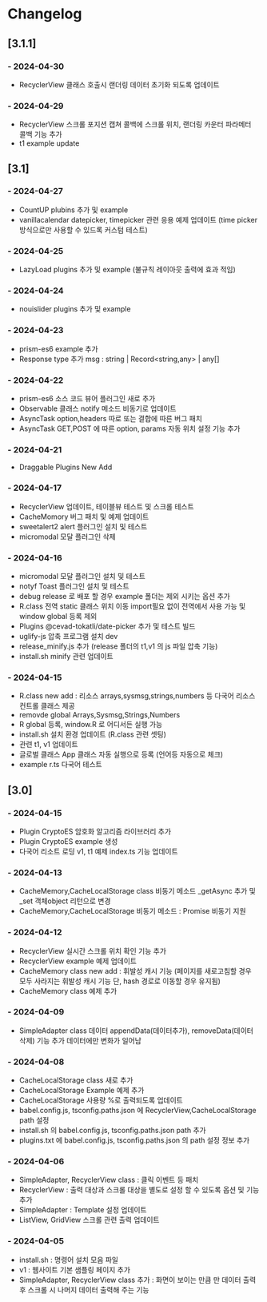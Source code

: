 # Changelog

## [3.1.1]
### - 2024-04-30
- RecyclerView 클래스 호출시 랜더링 데이터 초기화 되도록 업데이트

### - 2024-04-29
- RecyclerView 스크롤 포지션 캡쳐 콜백에  스크롤 위치, 랜더링 카운터 파라메터 콜백 기능 추가
- t1 example update

## [3.1]
### - 2024-04-27
- CountUP plubins 추가 및 example 
- vanillacalendar datepicker, timepicker 관련 응용 예제 업데이트 (time picker 방식으로만 사용할 수 있드록 커스텀 테스트)

### - 2024-04-25
- LazyLoad plugins 추가 및 example (불규칙 레이아웃 출력에 효과 적임)

### - 2024-04-24
- nouislider plugins 추가 및 example 

### - 2024-04-23
- prism-es6 example 추가
- Response type 추가 msg : string | Record<string,any> | any[]

### - 2024-04-22
- prism-es6 소스 코드 뷰어 플러그인 새로 추가
- Observable 클래스 notify 메소드 비동기로 업데이트
- AsyncTask option,headers 따로 또는 결합에 따른 버그 패치
- AsyncTask GET,POST 에 따른 option, params 자동 위치 설정 기능 추가

### - 2024-04-21
- Draggable Plugins New Add

### - 2024-04-17
- RecyclerView 업데이트, 테이블뷰 테스트 및 스크롤 테스트
- CacheMomory 버그 패치 및 예제 업데이트
- sweetalert2 alert 플러그인 설치 및 테스트
- micromodal 모달 플러그인 삭제

### - 2024-04-16
- micromodal 모달 플러그인 설치 및 테스트
- notyf Toast 플러그인 설치 및 테스트
- debug release 로 배포 할 경우 example 폴더는 제외 시키는 옵션 추가
- R.class 전역 static 클래스 위치 이동 import필요 없이 전역에서 사용 가능 및 window global 등록 제외
- Plugins @cevad-tokatli/date-picker 추가 및 테스트 빌드
- uglify-js 압축 프로그램 설치 dev
- release_minify.js 추가 (release 폴더의 t1,v1 의 js 파일 압축 기능)
- install.sh minify 관련 업데이트

### - 2024-04-15
- R.class new add : 리소스 arrays,sysmsg,strings,numbers 등 다국어 리소스 컨트롤 클래스 제공
- removde global Arrays,Sysmsg,Strings,Numbers 
- R global 등록, window.R 로 어디서든 실행 가능
- install.sh 설치 환경 업데이트 (R.class 관련 셋팅)
- 관련 t1, v1 업데이트
- 글로벌 클래스 App 클래스 자동 실행으로 등록 (언어등 자동으로 체크)
- example r.ts 다국어 테스트

## [3.0]
### - 2024-04-15
- Plugin CryptoES 암호화 알고리즘 라이브러리 추가
- Plugin CryptoES example 생성
- 다국어 리소트 로딩 v1, t1 예제 index.ts 기능 업데이트

### - 2024-04-13
- CacheMemory,CacheLocalStorage class 비동기 메소드 _getAsync 추가 및 _set 객체object 리턴으로 변경
- CacheMemory,CacheLocalStorage 비동기 메소드 : Promise 비동기 지원

### - 2024-04-12
- RecyclerView 실시간 스크롤 위치 확인 기능 추가
- RecyclerView example 예제 업데이트
- CacheMemory class new add : 휘발성 캐시 기능 (페이지를 새로고침할 경우 모두 사라지는 휘발성 캐시 기능 단, hash 경로로 이동할 경우 유지됨)
- CacheMemory class 예제 추가

### - 2024-04-09
- SimpleAdapter class 데이터 appendData(데이터추가), removeData(데이터삭제) 기능 추가 데이터에만 변화가 일어남

### - 2024-04-08
- CacheLocalStorage class 새로 추가
- CacheLocalStorage Example 예제 추가
- CacheLocalStorage 사용량 %로 출력되도록 업데이트
- babel.config.js, tsconfig.paths.json 에 RecyclerView,CacheLocalStorage path 설정
- install.sh 의 babel.config.js, tsconfig.paths.json path 추가
- plugins.txt 에 babel.config.js, tsconfig.paths.json 의 path 설정 정보 추가


### - 2024-04-06
- SimpleAdapter, RecyclerView class : 클릭 이벤트 등 패치
- RecyclerView : 출력 대상과 스크롤 대상을 별도로 설정 할 수 있도록 옵션 및 기능 추가
- SimpleAdapter : Template 설정 업데이트
- ListView, GridView 스크롤 관련 출력 업데이트

### - 2024-04-05
- install.sh : 명령어 설치 모음 파일
- v1 : 웹사이트 기본 샘플링 페이지 추가
- SimpleAdapter, RecyclerView class 추가 : 화면이 보이는 만큼 만 데이터 출력 후 스크롤 시 나머지 데이터 출력해 주는 기능